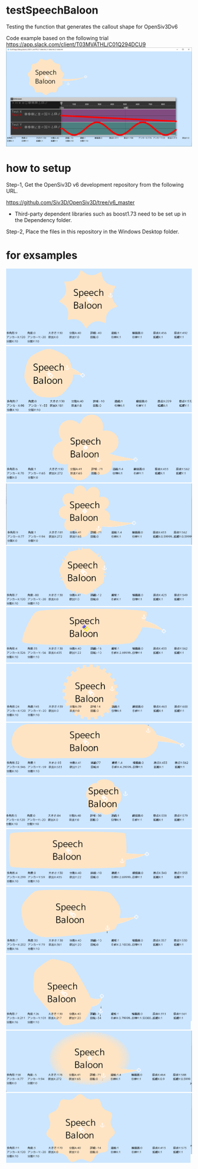 # testSpeechBaloon
Testing the function that generates the callout shape for OpenSiv3Dv6

Code example based on the following trial
https://app.slack.com/client/T03MVATHL/C01Q294DCU9
![screenshot](https://github.com/itakawa/testSpeechBaloon/blob/main/doc/ss.png?raw=true)

# how to setup
Step-1, Get the OpenSiv3D v6 development repository from the following URL.

https://github.com/Siv3D/OpenSiv3D/tree/v6_master
* Third-party dependent libraries such as boost1.73 need to be set up in the Dependency folder.

Step-2, Place the files in this repository in the Windows Desktop folder.

# for exsamples
![screenshot](https://github.com/itakawa/testSpeechBaloon/blob/main/doc/burst.png?raw=true)
![screenshot](https://github.com/itakawa/testSpeechBaloon/blob/main/doc/circle.png?raw=true)
![screenshot](https://github.com/itakawa/testSpeechBaloon/blob/main/doc/cloud1.png?raw=true)
![screenshot](https://github.com/itakawa/testSpeechBaloon/blob/main/doc/cloud2.png?raw=true)
![screenshot](https://github.com/itakawa/testSpeechBaloon/blob/main/doc/comm.png?raw=true)
![screenshot](https://github.com/itakawa/testSpeechBaloon/blob/main/doc/fourside.png?raw=true)
![screenshot](https://github.com/itakawa/testSpeechBaloon/blob/main/doc/gear.png?raw=true)
![screenshot](https://github.com/itakawa/testSpeechBaloon/blob/main/doc/long.png?raw=true)
![screenshot](https://github.com/itakawa/testSpeechBaloon/blob/main/doc/plum.png?raw=true)
![screenshot](https://github.com/itakawa/testSpeechBaloon/blob/main/doc/square.png?raw=true)
![screenshot](https://github.com/itakawa/testSpeechBaloon/blob/main/doc/stretch_circle.png?raw=true)
![screenshot](https://github.com/itakawa/testSpeechBaloon/blob/main/doc/tilt.png?raw=true)
![screenshot](https://github.com/itakawa/testSpeechBaloon/blob/main/doc/uni.png?raw=true)
![screenshot](https://github.com/itakawa/testSpeechBaloon/blob/main/doc/wave.png?raw=true)
